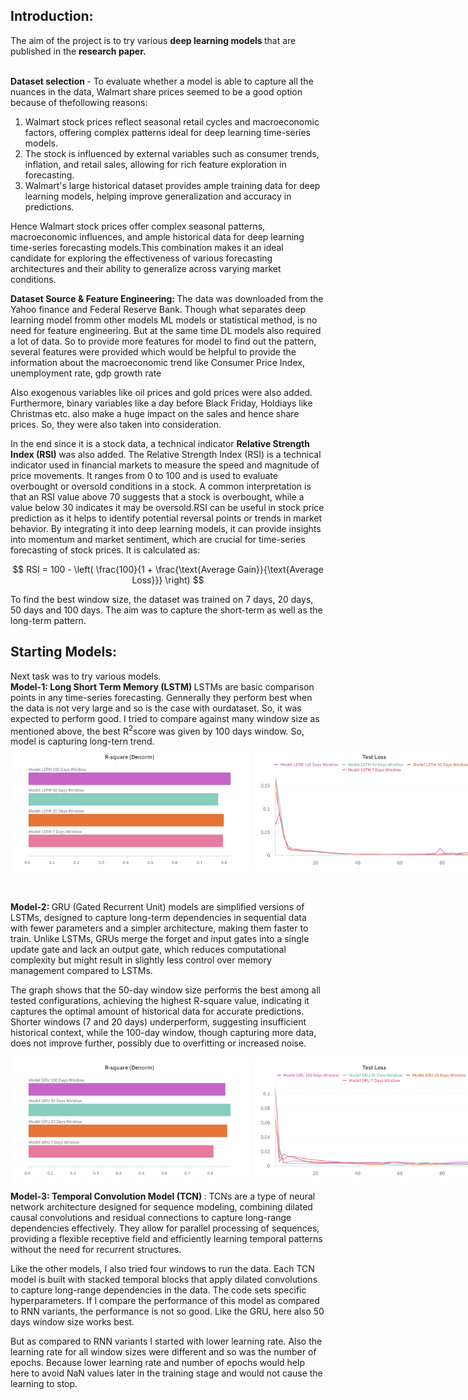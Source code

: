 <h2> Introduction: </h2>
The aim of the project is to try various <b> deep learning models </b> that are published in the <b> research paper. </b> <br/> <br/>

<b> Dataset selection </b>- To evaluate whether a model is able to capture all the nuances in the data, Walmart share prices seemed to be a good option because of thefollowing reasons:
1. Walmart stock prices reflect seasonal retail cycles and macroeconomic factors, offering complex patterns ideal for deep learning time-series models.
2. The stock is influenced by external variables such as consumer trends, inflation, and retail sales, allowing for rich feature exploration in forecasting.
3. Walmart's large historical dataset provides ample training data for deep learning models, helping improve generalization and accuracy in predictions. <br/>

Hence Walmart stock prices offer complex seasonal patterns, macroeconomic influences, and ample historical data for deep learning time-series forecasting models.This combination makes it an ideal candidate for exploring the effectiveness of various forecasting architectures and their ability to generalize across varying market conditions.

<b> Dataset Source & Feature Engineering: </b> The data was downloaded from the Yahoo finance and Federal Reserve Bank. Though what separates deep learning model fromm other models ML models or statistical method, is no need for feature engineering. But at the same time DL models also required a lot of data. 
So to provide more features for model to find out the pattern, several features were provided which would be helpful to provide the information about the macroeconomic trend like Consumer Price Index, unemployment rate, gdp growth rate    

Also exogenous variables like oil prices and gold prices were also added. Furthermore, binary variables like a day before Black Friday, Holdiays like Christmas etc. also make a huge impact on the sales and hence share prices. So, they were also taken into consideration.

In the end since it is a stock data, a technical indicator <b> Relative Strength Index (RSI) </b> was also added. The Relative Strength Index (RSI) is a technical indicator used in financial markets to measure the speed and magnitude of price movements. It ranges from 0 to 100 and is used to evaluate overbought or oversold conditions in a stock.
A common interpretation is that an RSI value above 70 suggests that a stock is overbought, while a value below 30 indicates it may be oversold.RSI can be useful in stock price prediction as it helps to identify potential reversal points or trends in market behavior. By integrating it into deep learning models, it can provide insights into momentum and market sentiment, which are crucial for time-series forecasting of stock prices.
It is calculated as:

$$
RSI = 100 - \left( \frac{100}{1 + \frac{\text{Average Gain}}{\text{Average Loss}}} \right)
$$

To find the best window size, the dataset was trained on 7 days, 20 days, 50 days and 100 days. The aim was to capture the short-term as well as the long-term pattern.   

<h2> Starting Models: </h2> Next task was to try various models.  
<br/>
<b> Model-1: Long Short Term Memory (LSTM) </b> LSTMs are basic comparison points in any time-series forecasting. Gennerally they perform best when the data is not very large and so is the case with ourdataset. 
So, it was expected to perform good. I tried to compare against many window size as mentioned above, the best R<sup>2</sup>score was given by 100 days window. So, model is capturing long-tern trend. 

<div style="display: flex;">
  <img src="scores_log/R-Square/R-Square (LSTM).png" alt="R2-Score LSTM Models" width="400" height="200" style="margin-right: 10px;">
  <img src="scores_log/Test Loss/Test Loss (LSTM).png" alt="Test Loss LSTM Models" width="400" height="200">
</div>

<br/> <br/> 
<b> Model-2: </b> GRU (Gated Recurrent Unit) models are simplified versions of LSTMs, designed to capture long-term dependencies in sequential data with fewer parameters and a simpler architecture, making them faster to train. Unlike LSTMs, GRUs merge the forget and input gates into a single update gate and lack an output gate, which reduces computational complexity but might result in slightly less control over memory management compared to LSTMs.

The graph shows that the 50-day window size performs the best among all tested configurations, achieving the highest R-square value, indicating it captures the optimal amount of historical data for accurate predictions. Shorter windows (7 and 20 days) underperform, suggesting insufficient historical context, while the 100-day window, though capturing more data, does not improve further, possibly due to overfitting or increased noise.

<div style="display: flex;">
  <img src="scores_log/R-Square/R-Square (GRU).png" alt="R2-Score GRU Models" width="400" height="200" style="margin-right: 10px;">
  <img src="scores_log/Test Loss/Test Loss (GRU).png" alt="Test Loss GRU Models" width="400" height="200">
</div>


<b> Model-3: Temporal Convolution Model (TCN) </b>: TCNs are a type of neural network architecture designed for sequence modeling, combining dilated causal convolutions and residual connections to capture long-range dependencies effectively. They allow for parallel processing of sequences, providing a flexible receptive field and efficiently learning temporal patterns without the need for recurrent structures.

Like the other models, I also tried four windows to run the data. Each TCN model is built with stacked temporal blocks that apply dilated convolutions to capture long-range dependencies in the data. The code sets specific hyperparameters. If I compare the performance of this model as compared to RNN variants, the performance is not so good. Like the GRU, here also 50 days window size works best.  

But as compared to RNN variants I started with lower learning rate. Also the learning rate for all window sizes were different and so was the number of epochs. Because lower learning rate and number of epochs would help here to avoid NaN values later in the training stage and would not cause the learning to stop. 
